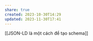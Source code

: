 ```yaml
---
share: true
created: 2023-10-30T14:29
updated: 2023-11-30T17:41
---
```

[[JSON-LD là một cách để tạo schema]]
